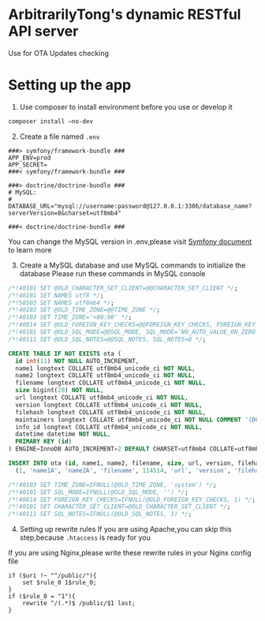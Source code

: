 # ArbitrarilyTong's dynamic RESTful API server
Use for OTA Updates checking 

# Setting up the app
1. Use composer to install environment before you use or develop it
```bash
composer install —no-dev
```

2. Create a file named `.env`
```
###> symfony/framework-bundle ###
APP_ENV=prod
APP_SECRET=
###< symfony/framework-bundle ###

###> doctrine/doctrine-bundle ###
# MySQL:
# DATABASE_URL="mysql://username:password@127.0.0.1:3306/database_name?serverVersion=8&charset=utf8mb4"

###< doctrine/doctrine-bundle ###
```

You can change the MySQL version in .env,please visit [Symfony document](https://symfony.com/doc/current/doctrine.html) to learn more

3. Create a MySQL database and use MySQL commands to initialize the database
Please run these commands in MySQL console

```sql
/*!40101 SET @OLD_CHARACTER_SET_CLIENT=@@CHARACTER_SET_CLIENT */;
/*!40101 SET NAMES utf8 */;
/*!50503 SET NAMES utf8mb4 */;
/*!40103 SET @OLD_TIME_ZONE=@@TIME_ZONE */;
/*!40103 SET TIME_ZONE='+00:00' */;
/*!40014 SET @OLD_FOREIGN_KEY_CHECKS=@@FOREIGN_KEY_CHECKS, FOREIGN_KEY_CHECKS=0 */;
/*!40101 SET @OLD_SQL_MODE=@@SQL_MODE, SQL_MODE='NO_AUTO_VALUE_ON_ZERO' */;
/*!40111 SET @OLD_SQL_NOTES=@@SQL_NOTES, SQL_NOTES=0 */;

CREATE TABLE IF NOT EXISTS ota (
  id int(11) NOT NULL AUTO_INCREMENT,
  name1 longtext COLLATE utf8mb4_unicode_ci NOT NULL,
  name2 longtext COLLATE utf8mb4_unicode_ci NOT NULL,
  filename longtext COLLATE utf8mb4_unicode_ci NOT NULL,
  size bigint(20) NOT NULL,
  url longtext COLLATE utf8mb4_unicode_ci NOT NULL,
  version longtext COLLATE utf8mb4_unicode_ci NOT NULL,
  filehash longtext COLLATE utf8mb4_unicode_ci NOT NULL,
  maintainers longtext COLLATE utf8mb4_unicode_ci NOT NULL COMMENT '(DC2Type:array)',
  info_id longtext COLLATE utf8mb4_unicode_ci NOT NULL,
  datetime datetime NOT NULL,
  PRIMARY KEY (id)
) ENGINE=InnoDB AUTO_INCREMENT=2 DEFAULT CHARSET=utf8mb4 COLLATE=utf8mb4_unicode_ci;

INSERT INTO ota (id, name1, name2, filename, size, url, version, filehash, maintainers, info_id, datetime) VALUES
  (1, 'name1A', 'name2A', 'filename', 114514, 'url', 'version', 'filehash', 'a:2:{i:0;s:11:"maintainer1";i:1;s:11:"maintainer2";}', 'id', '1970-01-23 13:16:50');

/*!40103 SET TIME_ZONE=IFNULL(@OLD_TIME_ZONE, 'system') */;
/*!40101 SET SQL_MODE=IFNULL(@OLD_SQL_MODE, '') */;
/*!40014 SET FOREIGN_KEY_CHECKS=IFNULL(@OLD_FOREIGN_KEY_CHECKS, 1) */;
/*!40101 SET CHARACTER_SET_CLIENT=@OLD_CHARACTER_SET_CLIENT */;
/*!40111 SET SQL_NOTES=IFNULL(@OLD_SQL_NOTES, 1) */;
```

4. Setting up rewrite rules
If you are using Apache,you can skip this step,because `.htaccess` is ready for you

If you are using Nginx,please write these rewrite rules in your Nginx config file
```
if ($uri !~ "^/public/"){
	set $rule_0 1$rule_0;
}
if ($rule_0 = "1"){
	rewrite ^/(.*)$ /public/$1 last;
}
```
